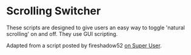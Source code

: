 Scrolling Switcher
=======

These scripts are designed to give users an easy way to toggle 'natural scrolling' on and off. They use GUI scripting.

Adapted from a script posted by fireshadow52 [on Super User](http://superuser.com/questions/321024/os-x-lion-inverted-scrolling-automation-shortcut).